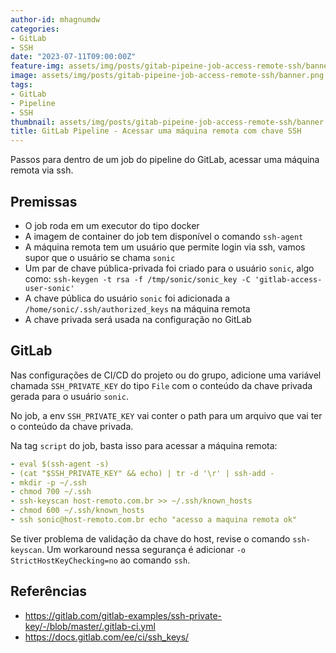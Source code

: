 ```yaml
---
author-id: mhagnumdw
categories:
- GitLab
- SSH
date: "2023-07-11T09:00:00Z"
feature-img: assets/img/posts/gitab-pipeine-job-access-remote-ssh/banner.png
image: assets/img/posts/gitab-pipeine-job-access-remote-ssh/banner.png
tags:
- GitLab
- Pipeline
- SSH
thumbnail: assets/img/posts/gitab-pipeine-job-access-remote-ssh/banner.png
title: GitLab Pipeline - Acessar uma máquina remota com chave SSH
---
```


Passos para dentro de um job do pipeline do GitLab, acessar uma máquina remota via ssh.

<!--more-->

## Premissas

- O job roda em um executor do tipo docker
- A imagem de container do job tem disponível o comando `ssh-agent`
- A máquina remota tem um usuário que permite login via ssh, vamos supor que o usuário se chama `sonic`
- Um par de chave pública-privada foi criado para o usuário `sonic`, algo como: `ssh-keygen -t rsa -f /tmp/sonic/sonic_key -C 'gitlab-access-user-sonic'`
- A chave pública do usuário `sonic` foi adicionada a `/home/sonic/.ssh/authorized_keys` na máquina remota
- A chave privada será usada na configuração no GitLab

## GitLab

Nas configurações de CI/CD do projeto ou do grupo, adicione uma variável chamada `SSH_PRIVATE_KEY` do tipo `File` com o conteúdo da chave privada gerada para o usuário `sonic`.

No job, a env `SSH_PRIVATE_KEY` vai conter o path para um arquivo que vai ter o conteúdo da chave privada.

Na tag `script` do job, basta isso para acessar a máquina remota:

```yaml
- eval $(ssh-agent -s)
- (cat "$SSH_PRIVATE_KEY" && echo) | tr -d '\r' | ssh-add -
- mkdir -p ~/.ssh
- chmod 700 ~/.ssh
- ssh-keyscan host-remoto.com.br >> ~/.ssh/known_hosts
- chmod 600 ~/.ssh/known_hosts
- ssh sonic@host-remoto.com.br echo "acesso a maquina remota ok"
```

Se tiver problema de validação da chave do host, revise o comando `ssh-keyscan`. Um workaround nessa segurança é adicionar `-o StrictHostKeyChecking=no` ao comando `ssh`.

## Referências

- <https://gitlab.com/gitlab-examples/ssh-private-key/-/blob/master/.gitlab-ci.yml>
- <https://docs.gitlab.com/ee/ci/ssh_keys/>
